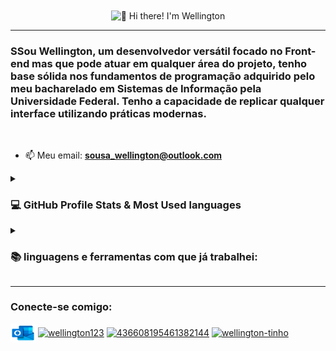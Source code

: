 <div align="center">
  <img align="center" width="600" alt="👋 Hi there! I'm Wellington" title="👋 Hi there! I'm Wellington" src="https://github.com/wellington-tinho/wellington-tinho/blob/master/.github/intro.gif" >
</div>

---

### SSou Wellington, um desenvolvedor versátil focado no Front-end mas que pode atuar em qualquer área do projeto, tenho base sólida nos fundamentos de programação adquirido pelo meu bacharelado em Sistemas de Informação pela Universidade Federal. Tenho a capacidade de replicar qualquer interface utilizando práticas modernas.
<br/>


- 📫 Meu email: **sousa_wellington@outlook.com**



<details> 
  <summary>
  <h3>
  💻 GitHub Profile Stats &  Most Used languages
  </h3>
  </summary>

<table border="1">
    <tr>
        <td>💻 GitHub Profile Stats</td>
        <td>📚 Most Used languages</td>
    </tr>
    <tr>
        <td> 
        <p>&nbsp;<img align="center" src="https://github-readme-stats.vercel.app/api?username=wellington-tinho&show_icons=true&theme=dracula&locale=en" alt="wellington-tinho" /></p>
        </td>
        <td> <p><img align="left" src="https://github-readme-stats.vercel.app/api/top-langs?username=wellington-tinho&show_icons=true&theme=dracula&locale=en&layout=compact" alt="wellington-tinho" /></p></td>
    </tr>
 
</table>
</details>

<details> 
  <summary>
<h3 align="left">📚 linguagens e ferramentas com que já trabalhei:</h3>
  </summary>

<p align="left"> <a href="https://www.w3schools.com/css/" target="_blank" rel="noreferrer"> <img src="https://raw.githubusercontent.com/devicons/devicon/master/icons/css3/css3-original-wordmark.svg" alt="css3" width="40" height="40"/> </a> <a href="https://expressjs.com" target="_blank" rel="noreferrer"> <img src="https://raw.githubusercontent.com/devicons/devicon/master/icons/express/express-original-wordmark.svg" alt="express" width="40" height="40"/> </a> <a href="https://www.figma.com/" target="_blank" rel="noreferrer"> <img src="https://www.vectorlogo.zone/logos/figma/figma-icon.svg" alt="figma" width="40" height="40"/> </a> <a href="https://flask.palletsprojects.com/" target="_blank" rel="noreferrer"> <img src="https://www.vectorlogo.zone/logos/pocoo_flask/pocoo_flask-icon.svg" alt="flask" width="40" height="40"/> </a> <a href="https://git-scm.com/" target="_blank" rel="noreferrer"> <img src="https://www.vectorlogo.zone/logos/git-scm/git-scm-icon.svg" alt="git" width="40" height="40"/> </a> <a href="https://heroku.com" target="_blank" rel="noreferrer"> <img src="https://www.vectorlogo.zone/logos/heroku/heroku-icon.svg" alt="heroku" width="40" height="40"/> </a> <a href="https://www.w3.org/html/" target="_blank" rel="noreferrer"> <img src="https://raw.githubusercontent.com/devicons/devicon/master/icons/html5/html5-original-wordmark.svg" alt="html5" width="40" height="40"/> </a> <a href="https://developer.mozilla.org/en-US/docs/Web/JavaScript" target="_blank" rel="noreferrer"> <img src="https://raw.githubusercontent.com/devicons/devicon/master/icons/javascript/javascript-original.svg" alt="javascript" width="40" height="40"/> </a> <a href="https://jestjs.io" target="_blank" rel="noreferrer"> <img src="https://www.vectorlogo.zone/logos/jestjsio/jestjsio-icon.svg" alt="jest" width="40" height="40"/> </a> <a href="https://www.linux.org/" target="_blank" rel="noreferrer"> <img src="https://raw.githubusercontent.com/devicons/devicon/master/icons/linux/linux-original.svg" alt="linux" width="40" height="40"/> </a> <a href="https://nextjs.org/" target="_blank" rel="noreferrer"> <img src="https://cdn.worldvectorlogo.com/logos/nextjs-2.svg" alt="nextjs" width="40" height="40"/> </a> <a href="https://nodejs.org" target="_blank" rel="noreferrer"> <img src="https://raw.githubusercontent.com/devicons/devicon/master/icons/nodejs/nodejs-original-wordmark.svg" alt="nodejs" width="40" height="40"/> </a> <a href="https://www.python.org" target="_blank" rel="noreferrer"> <img src="https://raw.githubusercontent.com/devicons/devicon/master/icons/python/python-original.svg" alt="python" width="40" height="40"/> </a> <a href="https://reactjs.org/" target="_blank" rel="noreferrer"> <img src="https://raw.githubusercontent.com/devicons/devicon/master/icons/react/react-original-wordmark.svg" alt="react" width="40" height="40"/> </a> <a href="https://reactnative.dev/" target="_blank" rel="noreferrer"> <img src="https://reactnative.dev/img/header_logo.svg" alt="reactnative" width="40" height="40"/> </a> <a href="https://sass-lang.com" target="_blank" rel="noreferrer"> <img src="https://raw.githubusercontent.com/devicons/devicon/master/icons/sass/sass-original.svg" alt="sass" width="40" height="40"/> </a> <a href="https://www.typescriptlang.org/" target="_blank" rel="noreferrer"> <img src="https://raw.githubusercontent.com/devicons/devicon/master/icons/typescript/typescript-original.svg" alt="typescript" width="40" height="40"/> </a> </p>
</details>

---

<h3 align="left">Conecte-se comigo:</h3>
<a href="mailto:sousa_wellington@outlook.com" target="blank"><img align="center" src="https://github.com/wellington-tinho/wellington-tinho/blob/master/.github/logo-microsoft-outlook.png" alt="sousa_wellington@outlook.com" height="30" width="40" /></a>
<a href="https://linkedin.com/in/wellington123" target="blank"><img align="center" src="https://raw.githubusercontent.com/rahuldkjain/github-profile-readme-generator/master/src/images/icons/Social/linked-in-alt.svg" alt="wellington123" height="30" width="40" /></a>
<a href="https://discord.gg/436608195461382144" target="blank"><img align="center" src="https://raw.githubusercontent.com/rahuldkjain/github-profile-readme-generator/master/src/images/icons/Social/discord.svg" alt="436608195461382144" height="30" width="40" alt="Wellington#3642"/></a>
<a href="https://codepen.io/wellington-tinho" target="blank"><img align="center" src="https://raw.githubusercontent.com/rahuldkjain/github-profile-readme-generator/master/src/images/icons/Social/codepen.svg" alt="wellington-tinho" height="30" width="40" /></a>
</p>







<!--..
Espero que meu code possa te ajudar de alguma maneira, caso precise de algo em que eu seja útil, não seja timido contact-me pelas contas acima 
.-->
